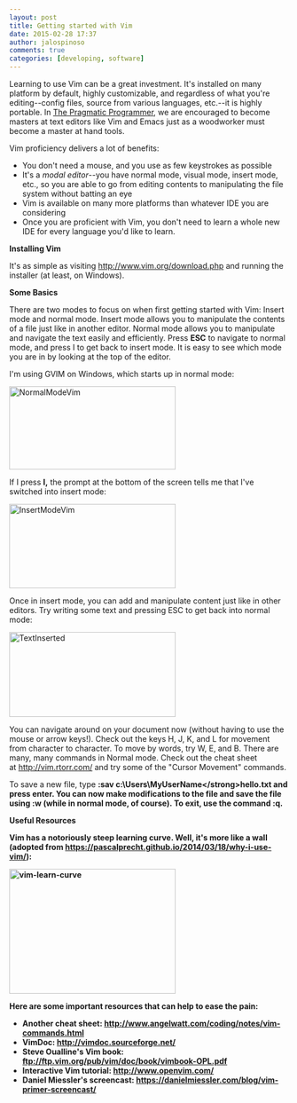 ```yaml
---
layout: post
title: Getting started with Vim
date: 2015-02-28 17:37
author: jalospinoso
comments: true
categories: [developing, software]
---
```

Learning to use Vim can be a great investment. It's installed on many platform by default, highly customizable, and regardless of what you're editing--config files, source from various languages, etc.--it is highly portable. In <span style="text-decoration:underline;">The Pragmatic Programmer</span>, we are encouraged to become masters at text editors like Vim and Emacs just as a woodworker must become a master at hand tools.

Vim proficiency delivers a lot of benefits:
<ul>
	<li>You don't need a mouse, and you use as few keystrokes as possible</li>
	<li>It's a <em>modal editor</em>--you have normal mode, visual mode, insert mode, etc., so you are able to go from editing contents to manipulating the file system without batting an eye</li>
	<li>Vim is available on many more platforms than whatever IDE you are considering</li>
	<li>Once you are proficient with Vim, you don't need to learn a whole new IDE for every language you'd like to learn.</li>
</ul>
<b>Installing Vim</b>

It's as simple as visiting <a href="http://www.vim.org/download.php" target="_blank">http://www.vim.org/download.php</a> and running the installer (at least, on Windows).

<strong>Some Basics</strong>

There are two modes to focus on when first getting started with Vim: Insert mode and normal mode. Insert mode allows you to manipulate the contents of a file just like in another editor. Normal mode allows you to manipulate and navigate the text easily and efficiently. Press <strong>ESC</strong> to navigate to normal mode, and press I to get back to insert mode. It is easy to see which mode you are in by looking at the top of the editor.

I'm using GVIM on Windows, which starts up in normal mode:

<a href="https://jalospinoso.files.wordpress.com/2015/02/normalmodevim.jpg"><img class="alignnone size-medium wp-image-141" src="https://jalospinoso.files.wordpress.com/2015/02/normalmodevim.jpg?w=300" alt="NormalModeVim" width="300" height="150" /></a>

If I press <strong>I,</strong> the prompt at the bottom of the screen tells me that I've switched into insert mode:

<a href="https://jalospinoso.files.wordpress.com/2015/02/insertmodevim.jpg"><img class="alignnone size-medium wp-image-142" src="https://jalospinoso.files.wordpress.com/2015/02/insertmodevim.jpg?w=300" alt="InsertModeVim" width="300" height="152" /></a>

Once in insert mode, you can add and manipulate content just like in other editors. Try writing some text and pressing ESC to get back into normal mode:

<a href="https://jalospinoso.files.wordpress.com/2015/02/textinserted.jpg"><img class="alignnone size-medium wp-image-143" src="https://jalospinoso.files.wordpress.com/2015/02/textinserted.jpg?w=300" alt="TextInserted" width="300" height="153" /></a>

You can navigate around on your document now (without having to use the mouse or arrow keys!). Check out the keys H, J, K, and L for movement from character to character. To move by words, try W, E, and B. There are many, many commands in Normal mode. Check out the cheat sheet at <a href="http://vim.rtorr.com/" target="_blank">http://vim.rtorr.com/</a> and try some of the "Cursor Movement" commands.

To save a new file, type <strong>:sav c:\Users\MyUserName\</strong><strong>hello.txt</strong> and press enter. You can now make modifications to the file and save the file using <strong>:w</strong> (while in normal mode, of course). To exit, use the command <strong>:q</strong>.

<b>Useful Resources</b>

Vim has a notoriously steep learning curve. Well, it's more like a wall (adopted from https://pascalprecht.github.io/2014/03/18/why-i-use-vim/):

<a href="https://jalospinoso.files.wordpress.com/2015/02/vim-learn-curve.jpg"><img class="alignnone size-medium wp-image-137" src="https://jalospinoso.files.wordpress.com/2015/02/vim-learn-curve.jpg?w=300" alt="vim-learn-curve" width="300" height="225" /></a>

Here are some important resources that can help to ease the pain:
<ul>
	<li>Another cheat sheet: <a href="http://www.angelwatt.com/coding/notes/vim-commands.html" target="_blank">http://www.angelwatt.com/coding/notes/vim-commands.html</a></li>
	<li>VimDoc: <a href="http://vimdoc.sourceforge.net/" target="_blank">http://vimdoc.sourceforge.net/</a></li>
	<li>Steve Oualline's Vim book: <a href="ftp://ftp.vim.org/pub/vim/doc/book/vimbook-OPL.pdf" target="_blank">ftp://ftp.vim.org/pub/vim/doc/book/vimbook-OPL.pdf</a></li>
	<li>Interactive Vim tutorial: <a href="http://www.openvim.com/" target="_blank">http://www.openvim.com/</a></li>
	<li>Daniel Miessler's screencast: <a href="https://danielmiessler.com/blog/vim-primer-screencast/" target="_blank">https://danielmiessler.com/blog/vim-primer-screencast/</a></li>
</ul>
